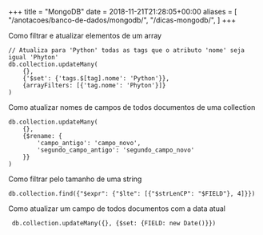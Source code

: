 +++
title = "MongoDB"
date = 2018-11-21T21:28:05+00:00
aliases = [
    "/anotacoes/banco-de-dados/mongodb/",
    "/dicas-mongodb/",
]
+++


Como filtrar e atualizar elementos de um array
```javacript
// Atualiza para 'Python' todas as tags que o atributo 'nome' seja igual 'Phyton'
db.collection.updateMany(
    {},
    {'$set': {'tags.$[tag].nome': 'Python'}},
    {arrayFilters: [{'tag.nome': 'Phyton'}]}
)
```


Como atualizar nomes de campos de todos documentos de uma collection
```javacript
db.collection.updateMany(
    {},
    {$rename: {
        'campo_antigo': 'campo_novo',
        'segundo_campo_antigo': 'segundo_campo_novo'
    }}
)
```


Como filtrar pelo tamanho de uma string
```javacript
db.collection.find({"$expr": {"$lte": [{"$strLenCP": "$FIELD"}, 4]}})
```


Como atualizar um campo de todos documentos com a data atual
```javacript
 db.collection.updateMany({}, {$set: {FIELD: new Date()}})
```

